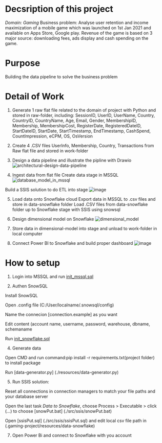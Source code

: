 # Decsription of this project

*Domain: Gaming*
Business problem: Analyse user retention and income maximization of a mobile game which was launched on 1st Jan 2021 and available on Apps Store, Google play. Revenue of the game is based on 3 major source: downloading fees, ads display and cash spending on the game.

# Purpose

Building the data pipeline to solve the business problem

# Detail of Work

1. Generate 1 raw flat file related to the domain of project with Python and stored in raw-folder, including: SessionID, UserID, UserName, Country, CountryID, CountryName, Age, Email, Gender, MembershipID, Membership, MembershipCost, RegisterDate, RegisteredDateID, StartDateID, StartDate, StartTimestamp, EndTimestamp, CashSpend, CountImpression, eCPM, OS, OsVersion

2. Create 4 .CSV files UserInfo, Membership, Country, Transactions from Raw flat file and stored in work-folder

3. Design a data pipeline and illustrate the pipline with Drawio
![architectural-design-data-pipeline](https://user-images.githubusercontent.com/88389982/129834819-2fbc26f1-62fe-4361-b124-bdd1449995a6.jpg)

4. Ingest data from flat file
Create data stage in MSSQL
![database_model_in_mssql](https://user-images.githubusercontent.com/88389982/129836709-37cdc32f-3fe8-4bc1-96d3-81a3967c5c60.jpg)

Build a SSIS solution to do ETL into stage
![image](https://user-images.githubusercontent.com/88389982/129835460-4c3db8a5-0b38-43b4-b82b-c8870ca2a1f6.png)


5. Load data onto Snowflake cloud
Export data in MSSQL to .csv files and store in data-snowflake folder
Load .CSV files from data-snowflake folder up to Snowflake stage with SSIS using snowsql

6. Design dimensional model on Snowflake
![dimensional_model](https://user-images.githubusercontent.com/88389982/129836615-0f65da5d-a321-4250-be51-9b8617a8a1f3.jpg)

7. Store data in dimensional-model into stage and unload to work-folder in local computer

8. Connect Power BI to Snowflake and build proper dashboard
![image](https://user-images.githubusercontent.com/88389982/129837417-18a9b6ea-06ac-4d5a-952a-64ac64f7ceb7.png)

# How to setup
1. Login into MSSQL and run [init_mssql.sql](./src/mssql/init_mssql.sql)

2. Authen SnowSQL

Install SnowSQL

Open .config file (C:/User/localname/.snowsql/config)

Name the connecion [connection.example] as you want

Edit content (account name, username, password, warehouse, dbname, schemaname

Run [init_snowflake.sql](./src/mssql/init_snowfalke.sql)

4. Generate data

Open CMD and run command:pip install -r requirements.txt(project folder) to install package

Run [data-generator.py] (./resources/data-generator.py)

5. Run SSIS solution:

Reset all connections in connection managers to match your file paths and your database server

Open the last task *Data to Snowflake*, choose Process > Executable > click (...) to choose [snowPut.bat] (./src/ssis/snowPut.bat)

Open [ssisPut.sql] (./src/ssis/ssisPut.sql) and edit local csv file path  in (.gaming-project/resources/data-snowflake)

7. Open Power Bi and connect to Snowflake with you account
